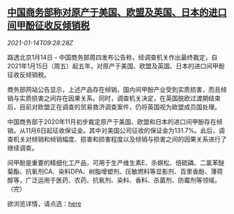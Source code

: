 <!--1610619797000-->
[中国商务部称对原产于美国、欧盟及英国、日本的进口间甲酚征收反倾销税](https://cn.reuters.com/article/china-moc-antidump-tariff-0114-idCNKBS29J127)
------

<div><i>2021-01-14T09:28:28Z</i></div><p>路透北京1月14日 - 中国商务部周四发布公告称，经调查机关作出最终裁定，自2021年1月15日（周五）起五年，对原产于美国、欧盟及英国、日本的进口间甲酚征收反倾销税。</p><p>商务部网站公告显示，上述产品存在倾销，国内间甲酚产业受到实质损害，而且倾销与实质损害之间存在因果关系。同时，调查机关决定，在英国脱欧过渡期结束后，目前对欧盟正在调查的贸易救济调查案件，仍将英国视为欧盟成员国处理。</p><p>中国商务部于2020年11月初步裁定原产于美国、欧盟和日本的进口间甲酚存在倾销，从11月6日起征收保证金。其中对美国公司征收的保证金为131.7%。此后，调查机关对倾销和倾销幅度、损害和损害程度以及倾销与损害之间的因果关系进行了继续调查。</p><p>间甲酚是重要的精细化工产品，可用于生产维生素E、杀螟松、倍硫磷、二氯苯醚菊酯、抗氧剂CA、染料DPA、树脂增塑剂、压敏燃料等显影剂、百里香酚、薄荷醇等，广泛运用于医药、农药、抗氧剂、染料、香料、杀菌剂、防霉剂等领域。（完）</p><p>欲浏览详情，请点选：<a href="http://www.mofcom.gov.cn/article/b/e/202101/20210103031101.shtml">here</a></p>
